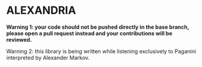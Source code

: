 # ALEXANDRIA

**Warning 1: your code should not be pushed directly in the base branch, please open a pull request instead and your contributions will be reviewed.** 

Warning 2: this library is being written while listening exclusively to Paganini interpreted by Alexander Markov. 
